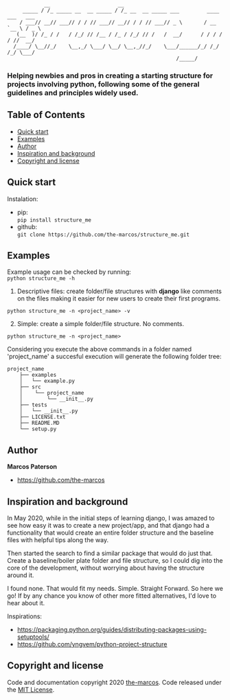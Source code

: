                 __                      __                                          
         _____ / /_ _____ __  __ _____ / /_ __  __ _____ ___         ____ ___   ___ 
        / ___// __// ___// / / // ___// __// / / // ___// _ \       / __ `__ \ / _ \
       (__  )/ /_ / /   / /_/ // /__ / /_ / /_/ // /   /  __/      / / / / / //  __/
      /____/ \__//_/    \__,_/ \___/ \__/ \__,_//_/    \___/______/_/ /_/ /_/ \___/ 
                                                           /_____/                 
### Helping newbies and pros in creating a starting structure for projects involving python, following some of the general guidelines and principles widely used.  
  

## Table of Contents
- [Quick start](#quick-start)
- [Examples](#examples)
- [Author](#author)
- [Inspiration and background](#inspiration-and-background)
- [Copyright and license](#copyright-and-license)

## Quick start
Instalation:
- pip:  
    `pip install structure_me`
- github:  
    `git clone https://github.com/the-marcos/structure_me.git`


## Examples
Example usage can be checked by running:  
`python structure_me -h`
  
1. Descriptive files: create folder/file structures with **django** like comments
on the files making it easier for new users to create their first programs.
  
`python structure_me -n <project_name> -v`

2. Simple: create a simple folder/file structure. No comments.

`python structure_me -n <project_name>`

Considering you execute the above commands in a folder named 'project_name' a 
succesful execution will generate the following folder tree:  
```
project_name  
    ├── examples  
    │   └── example.py  
    ├── src  
    │    └── project_name  
    │        └── __init__.py  
    ├── tests  
    │   └── __init__.py  
    ├── LICENSE.txt  
    ├── README.MD  
    └── setup.py  
```

## Author

**Marcos Paterson**
- <https://github.com/the-marcos>


## Inspiration and background

In May 2020, while in the initial steps of learning django, I was amazed to
see how easy it was to create a new project/app, and that django had a functionality
that would create an entire folder structure and the baseline files with helpful
tips along the way.

Then started the search to find a similar package that would do just that. Create
a baseline/boiler plate folder and file structure, so I could dig into the core 
of the development, without worrying about having the structure around it.

I found none. That would fit my needs. Simple. Straight Forward. So here we go!
If by any chance you know of other more fitted alternatives, I'd love to hear about it.

Inspirations:
- <https://packaging.python.org/guides/distributing-packages-using-setuptools/>
- <https://github.com/yngvem/python-project-structure>


## Copyright and license

Code and documentation copyright 2020 [the-marcos](https://github.com/the-marcos). Code released under the [MIT License](https://github.com/the-marcos/structure_me/blob/master/LICENSE).